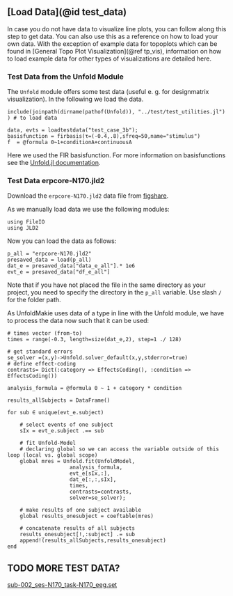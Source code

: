 ## [Load Data](@id test_data)

In case you do not have data to visualize line plots, you can follow along this step to get data. You can also use this as a reference on how to load your own data. 
With the exception of example data for topoplots which can be found in [General Topo Plot Visualization](@ref tp_vis), information on how to load example data for other types of visualizations are detailed here.

### Test Data from the Unfold Module
The `Unfold` module offers some test data (useful e. g. for designmatrix visualization). 
In the following we load the data. 
```
include(joinpath(dirname(pathof(Unfold)), "../test/test_utilities.jl") ) # to load data

data, evts = loadtestdata("test_case_3b");
basisfunction = firbasis(τ=(-0.4,.8),sfreq=50,name="stimulus")
f  = @formula 0~1+conditionA+continuousA
```
Here we used the FIR basisfunction.
For more information on basisfunctions see the [Unfold.jl documentation](https://unfoldtoolbox.github.io/Unfold.jl/dev/explanations/basisfunctions/).

### Test Data erpcore-N170.jld2
Download the `erpcore-N170.jld2` data file from [figshare](https://figshare.com/articles/dataset/erpcore-N170_jld2/19762705). 

As we manually load data we use the following modules:
```
using FileIO
using JLD2
```
Now you can load the data as follows:
```
p_all = "erpcore-N170.jld2"
presaved_data = load(p_all)
dat_e = presaved_data["data_e_all"].* 1e6
evt_e = presaved_data["df_e_all"]
```
Note that if you have not placed the file in the same directory as your project, you need to specify the directory in the `p_all` variable.
Use slash `/` for the folder path. 

As UnfoldMakie uses data of a type in line with the Unfold module, we have to process the data now such that it can be used:
```
# times vector (from-to)
times = range(-0.3, length=size(dat_e,2), step=1 ./ 128)

# get standard errors
se_solver =(x,y)->Unfold.solver_default(x,y,stderror=true)
# define effect-coding
contrasts= Dict(:category => EffectsCoding(), :condition => EffectsCoding())
	
analysis_formula = @formula 0 ~ 1 + category * condition
	
results_allSubjects = DataFrame()
	
for sub ∈ unique(evt_e.subject)

	# select events of one subject
    sIx = evt_e.subject .== sub

	# fit Unfold-Model
	# declaring global so we can access the variable outside of this loop (local vs. global scope)
    global mres = Unfold.fit(UnfoldModel, 
					analysis_formula, 
					evt_e[sIx,:], 
					dat_e[:,:,sIx], 
					times, 
					contrasts=contrasts,
					solver=se_solver);

	# make results of one subject available
	global results_onesubject = coeftable(mres)

	# concatenate results of all subjects
    results_onesubject[!,:subject] .= sub
    append!(results_allSubjects,results_onesubject)
end
```

## TODO MORE TEST DATA?
[sub-002_ses-N170_task-N170_eeg.set](https://figshare.com/articles/dataset/N170_Single_Subject_ERPCore/19762960)